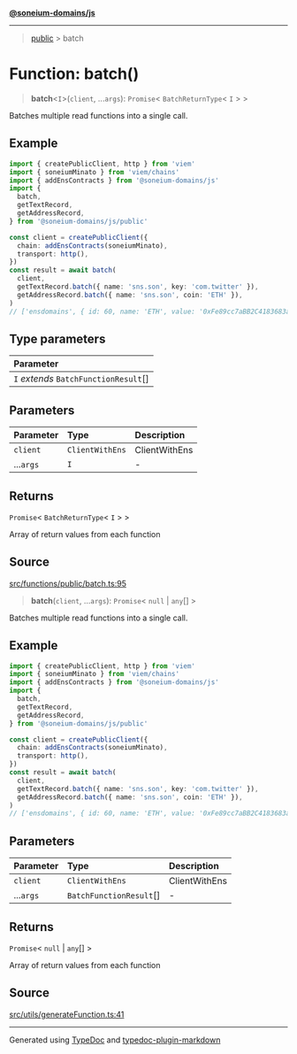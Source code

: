 [**@soneium-domains/js**](../README.md)

---

> [public](README.md) > batch

# Function: batch()

> **batch**\<`I`\>(`client`, ...`args`): `Promise`\< `BatchReturnType`\< `I` \> \>

Batches multiple read functions into a single call.

## Example

```ts
import { createPublicClient, http } from 'viem'
import { soneiumMinato } from 'viem/chains'
import { addEnsContracts } from '@soneium-domains/js'
import {
  batch,
  getTextRecord,
  getAddressRecord,
} from '@soneium-domains/js/public'

const client = createPublicClient({
  chain: addEnsContracts(soneiumMinato),
  transport: http(),
})
const result = await batch(
  client,
  getTextRecord.batch({ name: 'sns.son', key: 'com.twitter' }),
  getAddressRecord.batch({ name: 'sns.son', coin: 'ETH' }),
)
// ['ensdomains', { id: 60, name: 'ETH', value: '0xFe89cc7aBB2C4183683ab71653C4cdc9B02D44b7 }]
```

## Type parameters

| Parameter                             |
| :------------------------------------ |
| `I` _extends_ `BatchFunctionResult`[] |

## Parameters

| Parameter | Type            | Description   |
| :-------- | :-------------- | :------------ |
| `client`  | `ClientWithEns` | ClientWithEns |
| ...`args` | `I`             | -             |

## Returns

`Promise`\< `BatchReturnType`\< `I` \> \>

Array of return values from each function

## Source

[src/functions/public/batch.ts:95](https://github.com/soneium-domains/soneium-domains-js/tree/main/src/functions/public/batch.ts#L95)

> **batch**(`client`, ...`args`): `Promise`\< `null` \| `any`[] \>

Batches multiple read functions into a single call.

## Example

```ts
import { createPublicClient, http } from 'viem'
import { soneiumMinato } from 'viem/chains'
import { addEnsContracts } from '@soneium-domains/js'
import {
  batch,
  getTextRecord,
  getAddressRecord,
} from '@soneium-domains/js/public'

const client = createPublicClient({
  chain: addEnsContracts(soneiumMinato),
  transport: http(),
})
const result = await batch(
  client,
  getTextRecord.batch({ name: 'sns.son', key: 'com.twitter' }),
  getAddressRecord.batch({ name: 'sns.son', coin: 'ETH' }),
)
// ['ensdomains', { id: 60, name: 'ETH', value: '0xFe89cc7aBB2C4183683ab71653C4cdc9B02D44b7 }]
```

## Parameters

| Parameter | Type                    | Description   |
| :-------- | :---------------------- | :------------ |
| `client`  | `ClientWithEns`         | ClientWithEns |
| ...`args` | `BatchFunctionResult`[] | -             |

## Returns

`Promise`\< `null` \| `any`[] \>

Array of return values from each function

## Source

[src/utils/generateFunction.ts:41](https://github.com/soneium-domains/soneium-domains-js/tree/main/src/utils/generateFunction.ts#L41)

---

Generated using [TypeDoc](https://typedoc.org/) and [typedoc-plugin-markdown](https://www.npmjs.com/package/typedoc-plugin-markdown)
